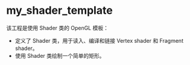 # my_shader_template

该工程是使用 Shader 类的 OpenGL 模板：
- 定义了 Shader 类，用于读入、编译和链接 Vertex shader 和 Fragment shader。
- 使用 Shader 类绘制一个简单的矩形。